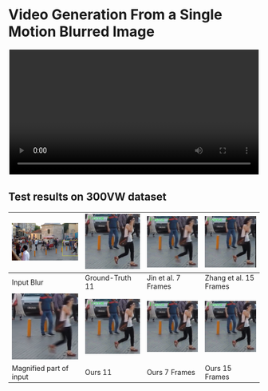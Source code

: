 # Video Generation From a Single Motion Blurred Image


<p align="center">
  <video src="samples/m1.mp4" width="500px"></video>
</p>




## Test results on 300VW dataset

| ![](/samples/s1.png)  | ![](/samples/s1_gt.gif) | ![](/samples/s1_jin.gif) | ![](/samples/s1_zhang.gif) |
| ------------- | ------------- | ------------- | ------------- |
| Input Blur  | Ground-Truth 11 | Jin et al. 7 Frames | Zhang et al. 15 Frames |
| ![](/samples/s1_mag.png)  | ![](/samples/s1_ours_11.gif) | ![](/samples/s1_ours_7.gif) | ![](/samples/s1_ours_15.gif) |
| Magnified part of input  | Ours 11 | Ours 7 Frames | Ours 15 Frames |


